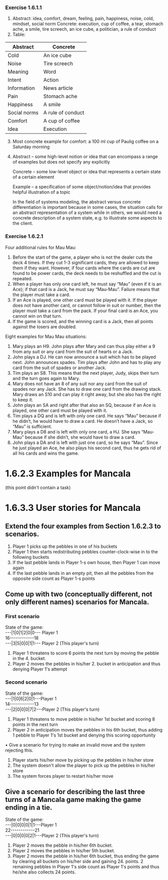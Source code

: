 ### Exercise 1.6.1.1
1.	Abstract: idea, comfort, dream, feeling, pain, happiness, noise, cold, mindset, social norm
Concrete: execution, cup of coffee, a tear, stomach ache, a smile, tire screech, an ice cube, a politician, a rule of conduct
2. Table:

| Abstract | Concrete |
| -------- | -------- |
| Cold  | An ice cube |
| Noise | Tire screech |
| Meaning | Word |
| Intent | Action |
| Information | News article |
| Pain | Stomach ache |
| Happiness | A smile |
| Social norms | A rule of conduct |
| Comfort | A cup of coffee |
| Idea | Execution |
3. Most concrete example for comfort: a 100 ml cup of Paulig coffee on a Saturday morning
4. Abstract – some high-level notion or idea that can encompass a range of examples but does not specify any explicitly

    Concrete – some low-level object or idea that represents a certain state of a certain element

    Example – a specification of some object/notion/idea that provides helpful illustration of a topic

    In the field of systems modeling, the abstract versus concrete differentiation is important because in some cases, the situation calls for an abstract representation of a system while in others, we would need a concrete description of a system state, e.g. to illustrate some aspects to the client. 

### Exercise 1.6.2.1
Four additional rules for Mau Mau:
1.	Before the start of the game, a player who is not the dealer cuts the deck 4 times. If they cut 1-3 significant cards, they are allowed to keep them if they want. However, if four cards where the cards are cut are found to be power cards, the deck needs to be reshuffled and the cut is repeated.
2.	When a player has only one card left, he must say “Mau” (even if it is an Ace); if that card is a Jack, he must say “Mau-Mau”. Failure means that the player must take a card.
3.	If an Ace is played, one other card must be played with it. If the player does not have another card, or cannot follow in suit or number, then the player must take a card from the pack. If your final card is an Ace, you cannot win on that turn.
4.	If the game is scored, and the winning card is a Jack, then all points against the losers are doubled.

Eight examples for Mau Mau situations:
1.	Mary plays an H9. John plays after Mary and can thus play either a 9 from any suit or any card from the suit of hearts or a Jack.
2.	John plays a DJ. He can now announce a suit which has to be played next. John announces spades. Tim plays after John and has to play any card from the suit of spades or another Jack.
3.	Tim plays an S8. This means that the next player, Judy, skips their turn and the turn goes again to Mary.
4.	Mary does not have an 8 of any suit nor any card from the suit of spades nor any Jack. She has to draw one card from the drawing stack. Mary draws an S10 and can play it right away, but she also has the right to keep it.
5.	John plays an SA and right after that also an SQ, because if an Ace is played, one other card must be played with it.
6.	Tim plays a DQ and is left with only one card. He says “Mau” because if he didn’t, he would have to draw a card. He doesn’t have a Jack, so “Mau” is sufficient.
7.	Mary plays a D8 and is left with only one card, a HJ. She says “Mau-Mau” because if she didn’t, she would have to draw a card.
8.	John plays a DA and is left with just one card, so he says “Mau”. Since he just played an Ace, he also plays his second card, thus he gets rid of all his cards and wins the game.



# 1.6.2.3 Examples for Mancala
(this point didn't contain a task)
# 1.6.3.3 User stories for Mancala
## Extend the four examples from Section 1.6.2.3 to scenarios.
1. Player 1 picks up the pebbles in one of his buckets
2. Player 1 then starts redistributing pebbles counter-clock-wise in to the following buckets
3. If the last pebble lands in Player 1-s own house, then Player 1 can move again
4. If the last pebble lands in an empty pit, then all the pebbles from the opposite side count as Player 1-s points

## Come up with two (conceptually different, not only different names) scenarios for Mancala.

### First scenario
State of the game:  
---|1|0|1|2|0|0--- Player 1   
16------------18   
---|3|5|0|0|1|1--- Player 2 (This player's turn)
1. Player 1 threatens to score 6 points the next turn by moving the pebble in the 4. bucket.
2. Player 2 moves the pebbles in his/her 2. bucket in anticipation and thus denying Player 1's attempt

### Second scenario
State of the game:  
---|1|0|6|2|0|1---Player 1  
14------------13  
---|2|0|0|0|7|2---Player 2 (This player's turn)

1. Player 1 threatens to move pebble in his/her 1st bucket and scoring 8 points in the next turn
2. Player 2 in anticipation moves the pebbles in his 6th bucket, thus adding 1 pebble to Player 1's 1st bucket and denying this scoring opportunity

• Give a scenario for trying to make an invalid move and the system rejecting
this.

1. Player starts his/her move by picking up the pebbles in his/her store
2. The system doesn't allow the player to pick up the pebbles in his/her store
3. The system forces player to restart his/her move

## Give a scenario for describing the last three turns of a Mancala game making the game ending in a tie.
State of the game:  
---|0|0|0|0|1|1---Player 1  
22------------21  
---|0|0|0|0|2|1---Player 2 (This player's turn)

1. Player 2 moves the pebble in his/her 6th bucket.
2. Player 2 moves the pebbles in his/her 5th bucket.
3. Player 2 moves the pebble in his/her 6th bucket, thus ending the game by clearing all buckets on his/her side and gaining 24. points. 2 remaining pebbles in Player 1's side count as Player 1's points and thus he/she also collects 24 points.
